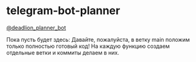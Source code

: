 # telegram-bot-planner

[@deadlion_planner_bot](https://web.telegram.org/a/#8059208448)

Пока пусть будет здесь: 
Давайте, пожалуйста, в ветку main положим только полностью готовый код! На каждую функцию создаем отдельные ветки и коммиты делаем в них.

